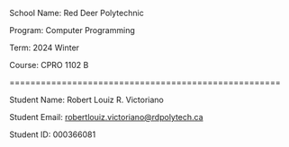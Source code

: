 School Name: Red Deer Polytechnic

Program: Computer Programming

Term: 2024 Winter

Course: CPRO 1102 B

====================================================

Student Name: Robert Louiz R. Victoriano

Student Email: robertlouiz.victoriano@rdpolytech.ca

Student ID: 000366081
